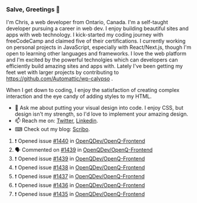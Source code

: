 ### Salve, Greetings 👋

I'm Chris, a web developer from Ontario, Canada. I'm a self-taught developer pursuing a career in web dev. I enjoy building beautiful sites and apps with web technology.
I kick-started my coding journey with freeCodeCamp and claimed five of their certifications.  I currently working on personal projects in JavaScript, especially with React/Next.js, though I'm open to learning other languages and frameworks. I love the web platform and I'm excited by the powerful technolgies which can developers can efficiently build amazing sites and apps with. Lately I've been getting my feet wet with larger projects by contributing to https://github.com/Automattic/wp-calypso .

When I get down to coding, I enjoy the satisfaction of creating complex interaction and the eye candy of adding styles to my HTML. 

- 💬 Ask me about putting your visual design into code. I enjoy CSS, but design isn't my strength, so I'd love to implement your amazing design.
- 📫 Reach me on: [Twitter](https://twitter.com/Christo28120856), [Linkedin](https://www.linkedin.com/in/christopher-stevers-07b9a5204/).
- ⌨ Check out my blog: [Scribo](https://christopherstevers.cf).
<!--
**Christopher-Stevers/Christopher-Stevers** is a ✨ _special_ ✨ repository because its `README.md` (this file) appears on your GitHub profile.

Here are some ideas to get you started:

- 🔭 I’m currently working on ...
- 🌱 I’m currently learning ...
- 👯 I’m looking to collaborate on ...
- 🤔 I’m looking for help with ...
- 😄 Pronouns: ...
- ⚡ Fun fact: ...
-->

<!--START_SECTION:activity-->
1. ❗️ Opened issue [#1440](https://github.com/OpenQDev/OpenQ-Frontend/issues/1440) in [OpenQDev/OpenQ-Frontend](https://github.com/OpenQDev/OpenQ-Frontend)
2. 🗣 Commented on [#1439](https://github.com/OpenQDev/OpenQ-Frontend/issues/1439) in [OpenQDev/OpenQ-Frontend](https://github.com/OpenQDev/OpenQ-Frontend)
3. ❗️ Opened issue [#1439](https://github.com/OpenQDev/OpenQ-Frontend/issues/1439) in [OpenQDev/OpenQ-Frontend](https://github.com/OpenQDev/OpenQ-Frontend)
4. ❗️ Opened issue [#1438](https://github.com/OpenQDev/OpenQ-Frontend/issues/1438) in [OpenQDev/OpenQ-Frontend](https://github.com/OpenQDev/OpenQ-Frontend)
5. ❗️ Opened issue [#1437](https://github.com/OpenQDev/OpenQ-Frontend/issues/1437) in [OpenQDev/OpenQ-Frontend](https://github.com/OpenQDev/OpenQ-Frontend)
6. ❗️ Opened issue [#1436](https://github.com/OpenQDev/OpenQ-Frontend/issues/1436) in [OpenQDev/OpenQ-Frontend](https://github.com/OpenQDev/OpenQ-Frontend)
7. ❗️ Opened issue [#1435](https://github.com/OpenQDev/OpenQ-Frontend/issues/1435) in [OpenQDev/OpenQ-Frontend](https://github.com/OpenQDev/OpenQ-Frontend)
<!--END_SECTION:activity-->
